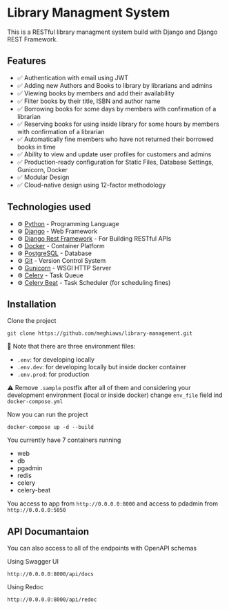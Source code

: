 # Library Managment System 

This is a RESTful library managment system build with Django and Django REST Framework.

## Features
- ✅ Authentication with email using JWT
- ✅ Adding new Authors and Books to library by librarians and admins
- ✅ Viewing books by members and add their availability
- ✅ Filter books by their title, ISBN and author name
- ✅ Borrowing books for some days by members with confirmation of a librarian
- ✅ Reserving books for using inside library for some hours by members with confirmation of a librarian
- ✅ Automatically fine members who have not returned their borrowed books in time
- ✅ Ability to view and update user profiles for customers and admins
- ✅ Production-ready configuration for Static Files, Database Settings, Gunicorn, Docker
- ✅ Modular Design
- ✅ Cloud-native design using 12-factor methodology

## Technologies used
- ⚙️ [Python](https://www.python.org/) - Programming Language
- ⚙️ [Django](https://docs.djangoproject.com/en/3.2/releases/3.2/) - Web Framework
- ⚙️ [Django Rest Framework](https://www.django-rest-framework.org/) - For Building RESTful APIs
- ⚙️ [Docker](https://www.docker.com/) - Container Platform
- ⚙️ [PostgreSQL](https://www.postgresql.org/) - Database
- ⚙️ [Git](https://git-scm.com/doc) - Version Control System
- ⚙️ [Gunicorn](https://gunicorn.org/) - WSGI HTTP Server
- ⚙️ [Celery](https://github.com/celery/celery) - Task Queue
- ⚙️ [Celery Beat](https://github.com/celery/django-celery-beat) - Task Scheduler (for scheduling fines)

## Installation
Clone the project
``` 
git clone https://github.com/meghiaws/library-management.git
```

📄 Note that there are three environment files:
- `.env`: for developing locally
- `.env.dev`: for developing locally but inside docker container
- `.env.prod`: for production 

⚠️ Remove `.sample` postfix after all of them and considering your development environment (local or inside docker) change `env_file` field ind `docker-compose.yml`

Now you can run the project
```
docker-compose up -d --build
```
You currently have 7 containers running
- web
- db
- pgadmin
- redis
- celery
- celery-beat

You access to app from `http://0.0.0.0:8000` and access to pdadmin from `http://0.0.0.0:5050`

## API Documantaion
You can also access to all of the endpoints with OpenAPI schemas

Using Swagger UI
```
http://0.0.0.0:8000/api/docs
``` 
Using Redoc
```
http://0.0.0.0:8000/api/redoc
```
